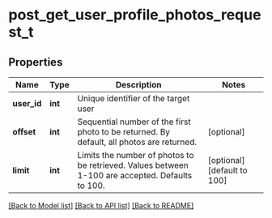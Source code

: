 # post_get_user_profile_photos_request_t

## Properties
Name | Type | Description | Notes
------------ | ------------- | ------------- | -------------
**user_id** | **int** | Unique identifier of the target user | 
**offset** | **int** | Sequential number of the first photo to be returned. By default, all photos are returned. | [optional] 
**limit** | **int** | Limits the number of photos to be retrieved. Values between 1-100 are accepted. Defaults to 100. | [optional] [default to 100]

[[Back to Model list]](../README.md#documentation-for-models) [[Back to API list]](../README.md#documentation-for-api-endpoints) [[Back to README]](../README.md)


